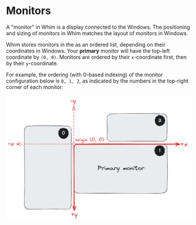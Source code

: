 # Monitors

A "monitor" in Whim is a display connected to the Windows. The positioning and sizing of monitors in Whim matches the layout of monitors in Windows.

Whim stores monitors in the as an ordered list, depending on their coordinates in Windows. Your **primary** monitor will have the top-left coordinate by `(0, 0)`. Monitors are ordered by their `x`-coordinate first, then by their `y`-coordinate.

For example, the ordering (with 0-based indexing) of the monitor configuration below is `0, 1, 2`, as indicated by the numbers in the top-right corner of each monitor:

![Example monitor layout](../../images/example-monitor-layout.png)
